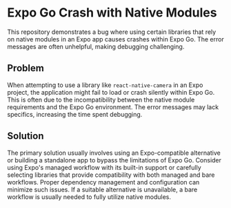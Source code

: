 # Expo Go Crash with Native Modules

This repository demonstrates a bug where using certain libraries that rely on native modules in an Expo app causes crashes within Expo Go.  The error messages are often unhelpful, making debugging challenging.

## Problem
When attempting to use a library like `react-native-camera` in an Expo project, the application might fail to load or crash silently within Expo Go.  This is often due to the incompatibility between the native module requirements and the Expo Go environment.  The error messages may lack specifics, increasing the time spent debugging. 

## Solution
The primary solution usually involves using an Expo-compatible alternative or building a standalone app to bypass the limitations of Expo Go.  Consider using Expo's managed workflow with its built-in support or carefully selecting libraries that provide compatibility with both managed and bare workflows.   Proper dependency management and configuration can minimize such issues.  If a suitable alternative is unavailable, a bare workflow is usually needed to fully utilize native modules. 
